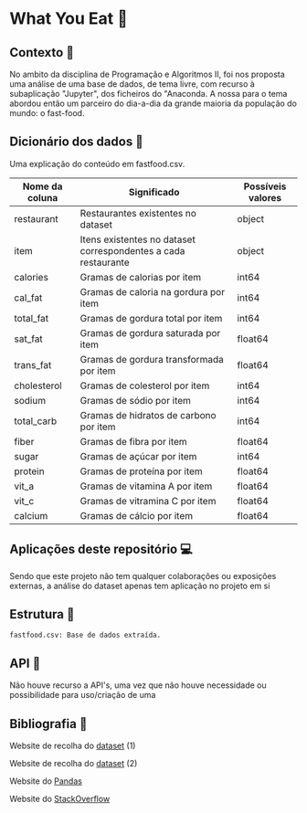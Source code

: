 # What You Eat 🍔

## Contexto 🍟

No ambito da disciplina de Programação e Algoritmos II, foi nos proposta uma análise de uma 
base de dados, de tema livre, com recurso à subaplicação "Jupyter", dos ficheiros do "Anaconda.
A nossa para o tema abordou então um parceiro do dia-a-dia da grande maioria da população do
mundo: o fast-food. 

## Dicionário dos dados 📖
Uma explicação do conteúdo em fastfood.csv.

Nome da coluna | Significado | Possíveis valores |
--- | --- | --- |
restaurant | Restaurantes existentes no dataset | object |
item | Itens existentes no dataset correspondentes a cada restaurante | object |
calories | Gramas de calorias por item | int64 |
cal_fat | Gramas de caloria na gordura por item | int64 |
total_fat | Gramas de gordura total por item | int64 |
sat_fat | Gramas de gordura saturada por item | float64 |
trans_fat | Gramas de gordura transformada por item | float64 |
cholesterol | Gramas de colesterol por item | int64 |
sodium | Gramas de sódio por item | int64 |
total_carb | Gramas de hidratos de carbono por item | int64 |
fiber | Gramas de fibra por item | float64 |
sugar | Gramas de açúcar por item | int64 |
protein | Gramas de proteína por item | float64 |
vit_a | Gramas de vitamina A por item | float64 |
vit_c | Gramas de vitramina C por item | float64 |
calcium | Gramas de cálcio por item | float64 |

## Aplicações deste repositório 💻

Sendo que este projeto não tem qualquer colaborações ou exposições externas, a análise do dataset apenas tem aplicação no projeto em si

## Estrutura 🧱	

	fastfood.csv: Base de dados extraída.
	
## API 📡

Não houve recurso a API's, uma vez que não houve necessidade ou possibilidade para uso/criação de uma

## Bibliografia 📜
Website de recolha do [dataset](https://www.openintro.org/data/index.php?data=fastfood) (1)
[^1]:
Website de recolha do [dataset](https://vincentarelbundock.github.io/Rdatasets/datasets.html) (2)
[^1]:
Website do [Pandas](https://vincentarelbundock.github.io/Rdatasets/datasets.html)
[^1]:
Website do [StackOverflow](https://vincentarelbundock.github.io/Rdatasets/datasets.html)
